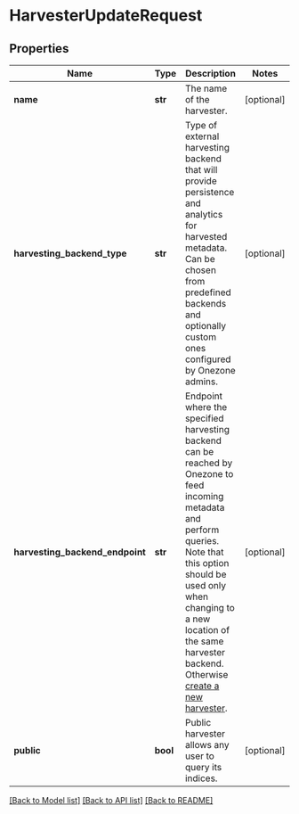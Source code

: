 # HarvesterUpdateRequest

## Properties
Name | Type | Description | Notes
------------ | ------------- | ------------- | -------------
**name** | **str** | The name of the harvester. | [optional] 
**harvesting_backend_type** | **str** | Type of external harvesting backend that will provide persistence and analytics for harvested metadata. Can be chosen from predefined backends and optionally custom ones configured by Onezone admins. | [optional] 
**harvesting_backend_endpoint** | **str** | Endpoint where the specified harvesting backend can be reached by Onezone to feed incoming metadata and perform queries. Note that this option should be used only when changing to a new location of the same harvester backend. Otherwise [create a new harvester](#operation/create_harvester). | [optional] 
**public** | **bool** | Public harvester allows any user to query its indices. | [optional] 

[[Back to Model list]](../README.md#documentation-for-models) [[Back to API list]](../README.md#documentation-for-api-endpoints) [[Back to README]](../README.md)

